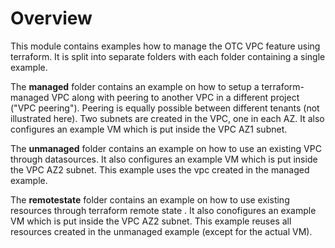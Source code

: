 # Overview

This module contains examples how to manage the OTC VPC feature using terraform. It is split into separate folders with each folder containing a single example.

The **managed** folder contains an example on how to setup a terraform-managed VPC along with peering to another VPC in a different project ("VPC peering"). Peering is equally possible between different tenants (not illustrated here). Two subnets are created in the VPC, one in each AZ. It also configures an example VM which is put inside the VPC AZ1 subnet.

The **unmanaged** folder contains an example on how to use an existing VPC through datasources. It also configures an example VM which is put inside the VPC AZ2 subnet. This example uses the vpc created in the managed example.

The **remotestate** folder contains an example on how to use existing resources through terraform remote state    . It also conofigures an example VM which is put inside the VPC AZ2 subnet. This example reuses all resources created in the unmanaged example (except for the actual VM).
